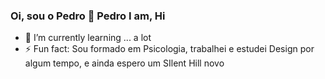 ### Oi, sou o Pedro 👋 Pedro I am, Hi

- 🌱 I’m currently learning ... a lot
- ⚡ Fun fact: Sou formado em Psicologia, trabalhei e estudei Design por algum tempo, e ainda espero um SIlent Hill novo

